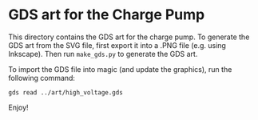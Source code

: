 # GDS art for the Charge Pump

This directory contains the GDS art for the charge pump. To generate the GDS art from the SVG file, first export it into a .PNG file (e.g. using Inkscape). Then run `make_gds.py` to generate the GDS art.

To import the GDS file into magic (and update the graphics), run the following command:

```
gds read ../art/high_voltage.gds
```

Enjoy!
